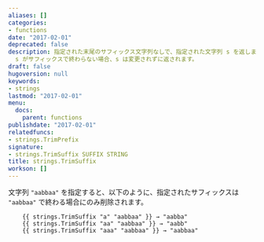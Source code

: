 ```yaml
---
aliases: []
categories:
- functions
date: "2017-02-01"
deprecated: false
description: 指定された末尾のサフィックス文字列なしで、指定された文字列 s を返します。
  s がサフィックスで終わらない場合、s は変更されずに返されます。
draft: false
hugoversion: null
keywords:
- strings
lastmod: "2017-02-01"
menu:
  docs:
    parent: functions
publishdate: "2017-02-01"
relatedfuncs:
- strings.TrimPrefix
signature:
- strings.TrimSuffix SUFFIX STRING
title: strings.TrimSuffix
workson: []
---
```


文字列 `"aabbaa"` を指定すると、以下のように、指定されたサフィックスは `"aabbaa"` で終わる場合にのみ削除されます。

```go-html-template
    {{ strings.TrimSuffix "a" "aabbaa" }} → "aabba"
    {{ strings.TrimSuffix "aa" "aabbaa" }} → "aabb"
    {{ strings.TrimSuffix "aaa" "aabbaa" }} → "aabbaa"
```